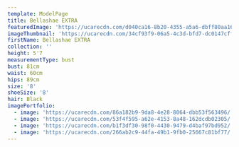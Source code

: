 ```yaml
---
template: ModelPage
title: Bellashae EXTRA
featuredImage: 'https://ucarecdn.com/d040ca16-8b20-4355-a5a6-dbff80aa166c/'
imageThumbnail: 'https://ucarecdn.com/34cf93f9-06a5-4c3d-bfd7-dc0147cff676/'
firstName: Bellashae EXTRA
collection: ''
height: 5'7
measurementType: bust
bust: 81cm
waist: 60cm
hips: 89cm
size: '8'
shoeSize: '8'
hair: Black
imagePortfolio:
  - image: 'https://ucarecdn.com/86a182b9-9da8-4e28-8064-dbb53f563496/'
  - image: 'https://ucarecdn.com/53f4f595-a62e-4153-8a48-162dcdb02305/'
  - image: 'https://ucarecdn.com/b1f3df30-98f0-4430-9479-d4baf97bd952/'
  - image: 'https://ucarecdn.com/266ab2c9-44fa-49b1-9fb0-25667c81bf77/'
---
```


